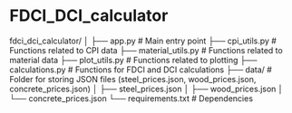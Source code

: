 # FDCI_DCI_calculator



fdci_dci_calculator/
│
├── app.py  # Main entry point
├── cpi_utils.py  # Functions related to CPI data
├── material_utils.py  # Functions related to material data
├── plot_utils.py  # Functions related to plotting
├── calculations.py  # Functions for FDCI and DCI calculations
├── data/  # Folder for storing JSON files (steel_prices.json, wood_prices.json, concrete_prices.json)
│   ├── steel_prices.json
│   ├── wood_prices.json
│   └── concrete_prices.json
└── requirements.txt  # Dependencies
